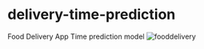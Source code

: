 # delivery-time-prediction
Food Delivery App Time prediction model 
![fooddelivery](https://github.com/mrvinayakjha/delivery-time-prediction/assets/100670889/8694b254-d19e-4f37-ae63-5d856d30fbb1)
